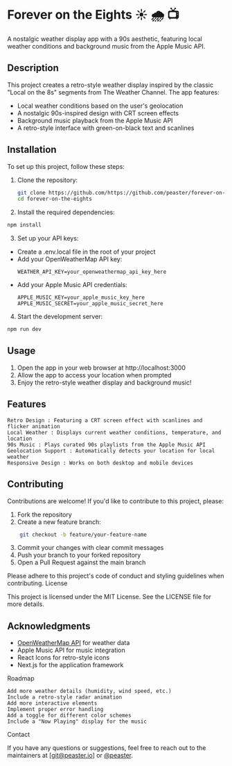 # Forever on the Eights :sunny: :cloud_with_rain: :tv:
A nostalgic weather display app with a 90s aesthetic, featuring local weather conditions and background music from the Apple Music API.

## Description

This project creates a retro-style weather display inspired by the classic "Local on the 8s" segments from The Weather Channel. The app features:

- Local weather conditions based on the user's geolocation
- A nostalgic 90s-inspired design with CRT screen effects
- Background music playback from the Apple Music API
- A retro-style interface with green-on-black text and scanlines

## Installation

To set up this project, follow these steps:

1. Clone the repository:
   ```bash
   git clone https://github.com/https://github.com/peaster/forever-on-the-eights
   cd forever-on-the-eights
   ```
2. Install the required dependencies: 
```bash
npm install
```
 

3. Set up your API keys: 
- Create a .env.local file in the root of your project
- Add your OpenWeatherMap API key:
  ```
  WEATHER_API_KEY=your_openweathermap_api_key_here
  ```
- Add your Apple Music API credentials:
  ```
  APPLE_MUSIC_KEY=your_apple_music_key_here
  APPLE_MUSIC_SECRET=your_apple_music_secret_here
  ```   
     
     

4. Start the development server: 
```bash
npm run dev
```     
     
## Usage 

1. Open the app in your web browser at http://localhost:3000
2. Allow the app to access your location when prompted
3. Enjoy the retro-style weather display and background music!
     

## Features 

    Retro Design : Featuring a CRT screen effect with scanlines and flicker animation
    Local Weather : Displays current weather conditions, temperature, and location
    90s Music : Plays curated 90s playlists from the Apple Music API
    Geolocation Support : Automatically detects your location for local weather
    Responsive Design : Works on both desktop and mobile devices
     

## Contributing 

Contributions are welcome! If you'd like to contribute to this project, please: 

1. Fork the repository
2. Create a new feature branch:
```bash
    git checkout -b feature/your-feature-name
```
3. Commit your changes with clear commit messages
4. Push your branch to your forked repository
5. Open a Pull Request against the main branch
     

Please adhere to this project's code of conduct and styling guidelines when contributing. 
License 

This project is licensed under the MIT License. See the LICENSE  file for more details. 
## Acknowledgments 

- [OpenWeatherMap API](https://openweathermap.org/api)  for weather data
- Apple Music API  for music integration
- React Icons  for retro-style icons
- Next.js  for the application framework
     

Roadmap 

    Add more weather details (humidity, wind speed, etc.)
    Include a retro-style radar animation
    Add more interactive elements
    Implement proper error handling
    Add a toggle for different color schemes
    Include a "Now Playing" display for the music
     

Contact 

If you have any questions or suggestions, feel free to reach out to the maintainers at [git@peaster.io] or [@peaster](https://github.com/peaster). 
